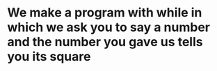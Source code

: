# We make a program with while in which we ask you to say a number and the number you gave us tells you its square
